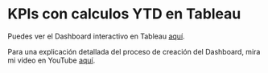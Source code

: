# KPIs con calculos YTD en Tableau

Puedes ver el Dashboard interactivo en Tableau [aquí](https://public.tableau.com/views/AdidasSalesbyChanelYTD/SalesbyChanel?:language=en-US&:sid=&:display_count=n&:origin=viz_share_link).

Para una explicación detallada del proceso de creación del Dashboard, mira mi video en YouTube [aquí](https://youtu.be/yiGxI1X9pVo).
